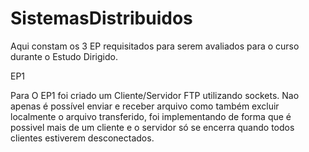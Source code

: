 # SistemasDistribuidos
Aqui constam os 3 EP requisitados para serem avaliados para o curso durante o Estudo Dirigido.

EP1

Para O EP1 foi criado um Cliente/Servidor FTP utilizando sockets. Nao apenas é possível enviar e receber arquivo como também excluir localmente o arquivo transferido, foi implementando de forma que é possivel mais de um cliente e o servidor só se encerra quando todos clientes estiverem desconectados.
